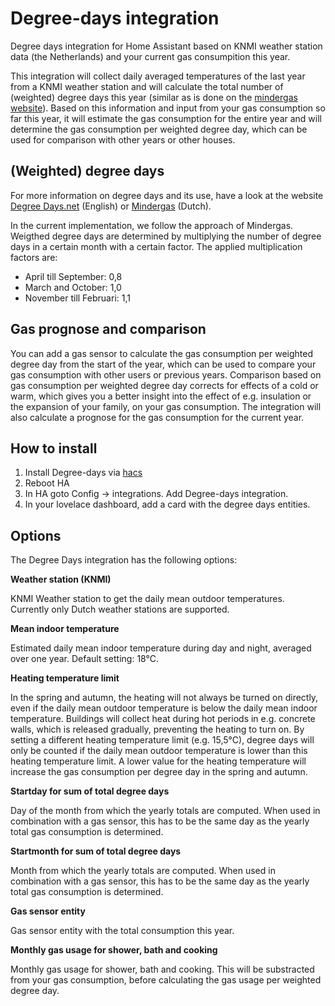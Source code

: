 # Degree-days integration

Degree days integration for Home Assistant based on KNMI weather station data (the Netherlands) and your current gas consumpition this year. 

This integration will collect daily averaged temperatures of the last year from a KNMI weather station and will calculate the total number of (weighted) degree days this year (similar as is done on the [mindergas website](www.mindergas.nl)). Based on this information and input from your gas consumption so far this year, it will estimate the gas consumption for the entire year and will determine the gas consumption per weighted degree day, which can be used for comparison with other years or other houses.

## (Weighted) degree days
For more information on degree days and its use, have a look at the website [Degree Days.net](https://www.degreedays.net/) (English) or [Mindergas](https://mindergas.nl/degree_days/explanation) (Dutch). 

In the current implementation, we follow the approach of Mindergas. Weigthed degree days are determined by multiplying the number of degree days in a certain month with a certain factor. The applied multiplication factors are:

- April till September: 0,8
- March and October: 1,0
- November till Februari: 1,1

## Gas prognose and comparison

You can add a gas sensor to calculate the gas consumption per weighted degree day from the start of the year, which can be used to compare your gas consumption with other users or previous years. Comparison based on gas consumption per weighted degree day corrects for effects of a cold or warm, which gives you a better insight into the effect of e.g. insulation or the expansion of your family, on your gas consumption. The integration will also calculate a prognose for the gas consumption for the current year.

## How to install

1. Install Degree-days via [hacs](https://hacs.xyz/)
2. Reboot HA
3. In HA goto Config -> integrations. Add Degree-days integration.
4. In your lovelace dashboard, add a card with the degree days entities.

## Options

The Degree Days integration has the following options:

**Weather station (KNMI)**

KNMI Weather station to get the daily mean outdoor temperatures. Currently only Dutch weather stations are supported. 

**Mean indoor temperature**

Estimated daily mean indoor temperature during day and night, averaged over one year. Default setting: 18°C.

**Heating temperature limit**

In the spring and autumn, the heating will not always be turned on directly, even if the daily mean outdoor temperature is below the daily mean indoor temperature. Buildings will collect heat during hot periods in e.g. concrete walls, which is released gradually, preventing the heating to turn on. By setting a different heating temperature limit (e.g. 15,5°C), degree days will only be counted if the daily mean outdoor temperature is lower than this heating temperature limit. A lower value for the heating temperature will increase the gas consumption per degree day in the spring and autumn. 

**Startday for sum of total degree days**

Day of the month from which the yearly totals are computed. When used in combination with a gas sensor, this has to be the same day as the yearly total gas consumption is determined. 

**Startmonth for sum of total degree days**

Month from which the yearly totals are computed. When used in combination with a gas sensor, this has to be the same day as the yearly total gas consumption is determined. 

**Gas sensor entity**

Gas sensor entity with the total consumption this year.

**Monthly gas usage for shower, bath and cooking**

Monthly gas usage for shower, bath and cooking. This will be substracted from your gas consumption, before calculating the gas usage per weighted degree day.
